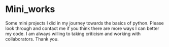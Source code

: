 # Mini_works
Some mini projects I did in my journey towards the basics of python.
Please look through and contact me if you think there are more ways I can better my code.
I am always willing to taking criticism and working with collaborators. Thank you.
